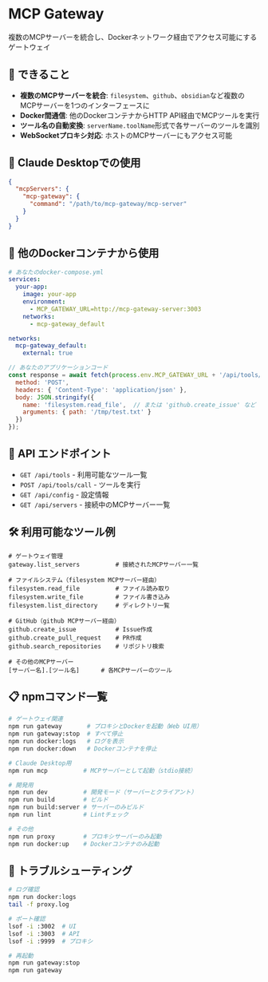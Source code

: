 # MCP Gateway

複数のMCPサーバーを統合し、Dockerネットワーク経由でアクセス可能にするゲートウェイ

## 🎯 できること

- **複数のMCPサーバーを統合**: `filesystem`、`github`、`obsidian`など複数のMCPサーバーを1つのインターフェースに
- **Docker間通信**: 他のDockerコンテナからHTTP API経由でMCPツールを実行
- **ツール名の自動変換**: `serverName.toolName`形式で各サーバーのツールを識別
- **WebSocketプロキシ対応**: ホストのMCPサーバーにもアクセス可能

## 🤖 Claude Desktopでの使用

```json
{
  "mcpServers": {
    "mcp-gateway": {
      "command": "/path/to/mcp-gateway/mcp-server"
    }
  }
}
```

## 🐳 他のDockerコンテナから使用

```yaml
# あなたのdocker-compose.yml
services:
  your-app:
    image: your-app
    environment:
      - MCP_GATEWAY_URL=http://mcp-gateway-server:3003
    networks:
      - mcp-gateway_default

networks:
  mcp-gateway_default:
    external: true
```

```javascript
// あなたのアプリケーションコード
const response = await fetch(process.env.MCP_GATEWAY_URL + '/api/tools/call', {
  method: 'POST',
  headers: { 'Content-Type': 'application/json' },
  body: JSON.stringify({
    name: 'filesystem.read_file',  // または 'github.create_issue' など
    arguments: { path: '/tmp/test.txt' }
  })
});
```

## 📡 API エンドポイント

- `GET /api/tools` - 利用可能なツール一覧
- `POST /api/tools/call` - ツールを実行
- `GET /api/config` - 設定情報
- `GET /api/servers` - 接続中のMCPサーバー一覧

## 🛠️ 利用可能なツール例

```
# ゲートウェイ管理
gateway.list_servers          # 接続されたMCPサーバー一覧

# ファイルシステム（filesystem MCPサーバー経由）
filesystem.read_file          # ファイル読み取り
filesystem.write_file         # ファイル書き込み
filesystem.list_directory     # ディレクトリ一覧

# GitHub（github MCPサーバー経由）
github.create_issue           # Issue作成
github.create_pull_request    # PR作成
github.search_repositories    # リポジトリ検索

# その他のMCPサーバー
[サーバー名].[ツール名]      # 各MCPサーバーのツール
```

## 📋 npmコマンド一覧

```bash
# ゲートウェイ関連
npm run gateway       # プロキシとDockerを起動（Web UI用）
npm run gateway:stop  # すべて停止
npm run docker:logs   # ログを表示
npm run docker:down   # Dockerコンテナを停止

# Claude Desktop用
npm run mcp          # MCPサーバーとして起動（stdio接続）

# 開発用
npm run dev          # 開発モード（サーバーとクライアント）
npm run build        # ビルド
npm run build:server # サーバーのみビルド
npm run lint         # Lintチェック

# その他
npm run proxy        # プロキシサーバーのみ起動
npm run docker:up    # Dockerコンテナのみ起動
```

## 🔧 トラブルシューティング

```bash
# ログ確認
npm run docker:logs
tail -f proxy.log

# ポート確認
lsof -i :3002  # UI
lsof -i :3003  # API
lsof -i :9999  # プロキシ

# 再起動
npm run gateway:stop
npm run gateway
```

